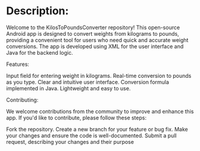 # Description:

Welcome to the KilosToPoundsConverter repository! This open-source Android app is designed to convert weights from kilograms to pounds, providing a convenient tool for users who need quick and accurate weight conversions. The app is developed using XML for the user interface and Java for the backend logic.

Features:

Input field for entering weight in kilograms.
Real-time conversion to pounds as you type.
Clear and intuitive user interface.
Conversion formula implemented in Java.
Lightweight and easy to use.

Contributing:

We welcome contributions from the community to improve and enhance this app. If you'd like to contribute, please follow these steps:

Fork the repository.
Create a new branch for your feature or bug fix.
Make your changes and ensure the code is well-documented.
Submit a pull request, describing your changes and their purpose
